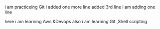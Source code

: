i am practiceing Git 
i added one more line
added 3rd line
i am adding one line 

here i am learning Aws &Devops
also i am learning Git ,Shell scripting 
